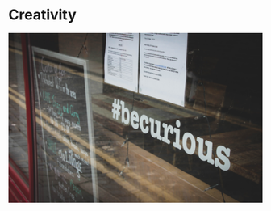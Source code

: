# Creativity

![](https://github.com/suhasmaddali/Creativity-/blob/main/gary-butterfield-YG8rZ323UsU-unsplash.jpg)

